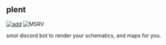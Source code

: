 ## plent

[![add](https://img.shields.io/badge/discord-add-66c2a5?style=for-the-badge&labelColor=555555&logo=discord)](https://discord.com/oauth2/authorize?client_id=1174262682573082644&scope=bot "add this bot")
![MSRV](https://img.shields.io/badge/msrv-nightly-blue?style=for-the-badge&logo=rust)

smol discord bot to render your schematics, and maps for you.
